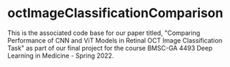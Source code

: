 # octImageClassificationComparison
This is the associated code base for our paper titled, "Comparing Performance of CNN and ViT Models in Retinal OCT Image Classification Task" as part of our final project for the course BMSC-GA 4493 Deep Learning in Medicine - Spring 2022. 
